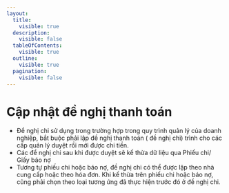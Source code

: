 ```yaml
---
layout:
  title:
    visible: true
  description:
    visible: false
  tableOfContents:
    visible: true
  outline:
    visible: true
  pagination:
    visible: false
---
```


# Cập nhật đề nghị thanh toán

* &#x20;Đề nghị chi sử dụng trong trường hợp trong quy trình quản lý của doanh nghiệp, bắt buộc phải lập đề nghị thanh toán ( đề nghị chi) trình cho các cấp quản lý duyệt rồi mới được chi tiền.
* Các đề nghị chi sau khi được duyệt sẽ kế thừa dữ liệu qua Phiếu chi/ Giấy báo nợ
* Tương tự phiếu chi hoặc báo nợ, đề nghị chi có thể được lập theo nhà cung cấp hoặc theo hóa đơn. Khi kế thừa trên phiếu chi hoặc báo nợ, cũng phải chọn theo loại tương ứng đã thực hiện trước đó ở đề nghị chi.

<figure><img src=".gitbook/assets/sb_image (9).png" alt=""><figcaption></figcaption></figure>
